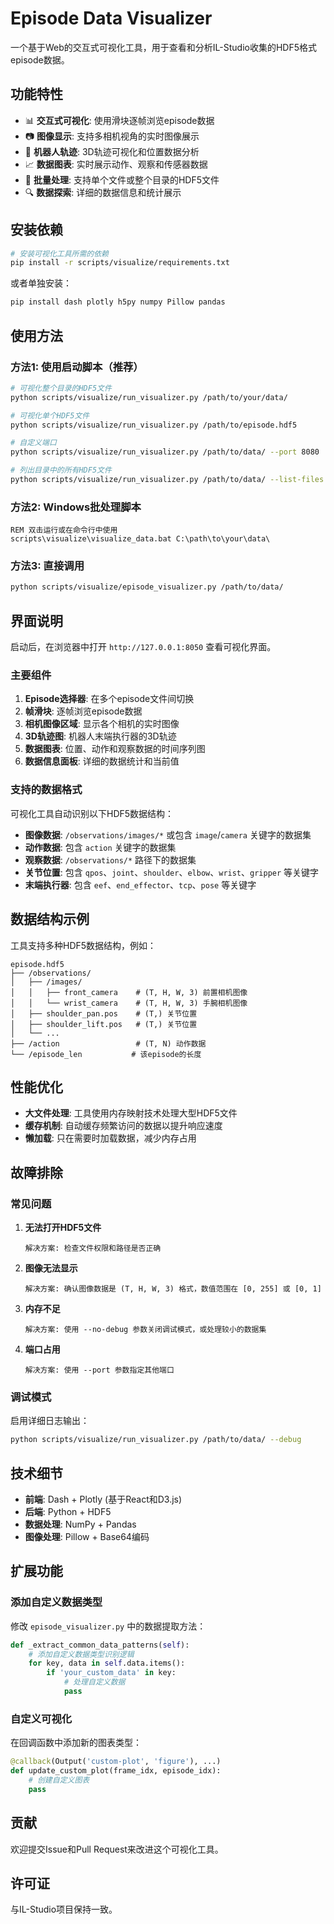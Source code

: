 # Episode Data Visualizer

一个基于Web的交互式可视化工具，用于查看和分析IL-Studio收集的HDF5格式episode数据。

## 功能特性

- 📊 **交互式可视化**: 使用滑块逐帧浏览episode数据
- 📷 **图像显示**: 支持多相机视角的实时图像展示
- 🤖 **机器人轨迹**: 3D轨迹可视化和位置数据分析
- 📈 **数据图表**: 实时展示动作、观察和传感器数据
- 📁 **批量处理**: 支持单个文件或整个目录的HDF5文件
- 🔍 **数据探索**: 详细的数据信息和统计展示

## 安装依赖

```bash
# 安装可视化工具所需的依赖
pip install -r scripts/visualize/requirements.txt
```

或者单独安装：

```bash
pip install dash plotly h5py numpy Pillow pandas
```

## 使用方法

### 方法1: 使用启动脚本（推荐）

```bash
# 可视化整个目录的HDF5文件
python scripts/visualize/run_visualizer.py /path/to/your/data/

# 可视化单个HDF5文件
python scripts/visualize/run_visualizer.py /path/to/episode.hdf5

# 自定义端口
python scripts/visualize/run_visualizer.py /path/to/data/ --port 8080

# 列出目录中的所有HDF5文件
python scripts/visualize/run_visualizer.py /path/to/data/ --list-files
```

### 方法2: Windows批处理脚本

```batch
REM 双击运行或在命令行中使用
scripts\visualize\visualize_data.bat C:\path\to\your\data\
```

### 方法3: 直接调用

```bash
python scripts/visualize/episode_visualizer.py /path/to/data/
```

## 界面说明

启动后，在浏览器中打开 `http://127.0.0.1:8050` 查看可视化界面。

### 主要组件

1. **Episode选择器**: 在多个episode文件间切换
2. **帧滑块**: 逐帧浏览episode数据
3. **相机图像区域**: 显示各个相机的实时图像
4. **3D轨迹图**: 机器人末端执行器的3D轨迹
5. **数据图表**: 位置、动作和观察数据的时间序列图
6. **数据信息面板**: 详细的数据统计和当前值

### 支持的数据格式

可视化工具自动识别以下HDF5数据结构：

- **图像数据**: `/observations/images/*` 或包含 `image`/`camera` 关键字的数据集
- **动作数据**: 包含 `action` 关键字的数据集
- **观察数据**: `/observations/*` 路径下的数据集
- **关节位置**: 包含 `qpos`、`joint`、`shoulder`、`elbow`、`wrist`、`gripper` 等关键字
- **末端执行器**: 包含 `eef`、`end_effector`、`tcp`、`pose` 等关键字

## 数据结构示例

工具支持多种HDF5数据结构，例如：

```
episode.hdf5
├── /observations/
│   ├── /images/
│   │   ├── front_camera    # (T, H, W, 3) 前置相机图像
│   │   └── wrist_camera    # (T, H, W, 3) 手腕相机图像
│   ├── shoulder_pan.pos    # (T,) 关节位置
│   ├── shoulder_lift.pos   # (T,) 关节位置
│   └── ...
├── /action                 # (T, N) 动作数据
└── /episode_len           # 该episode的长度
```

## 性能优化

- **大文件处理**: 工具使用内存映射技术处理大型HDF5文件
- **缓存机制**: 自动缓存频繁访问的数据以提升响应速度
- **懒加载**: 只在需要时加载数据，减少内存占用

## 故障排除

### 常见问题

1. **无法打开HDF5文件**
   ```
   解决方案: 检查文件权限和路径是否正确
   ```

2. **图像无法显示**
   ```
   解决方案: 确认图像数据是 (T, H, W, 3) 格式，数值范围在 [0, 255] 或 [0, 1]
   ```

3. **内存不足**
   ```
   解决方案: 使用 --no-debug 参数关闭调试模式，或处理较小的数据集
   ```

4. **端口占用**
   ```
   解决方案: 使用 --port 参数指定其他端口
   ```

### 调试模式

启用详细日志输出：

```bash
python scripts/visualize/run_visualizer.py /path/to/data/ --debug
```

## 技术细节

- **前端**: Dash + Plotly (基于React和D3.js)
- **后端**: Python + HDF5
- **数据处理**: NumPy + Pandas
- **图像处理**: Pillow + Base64编码

## 扩展功能

### 添加自定义数据类型

修改 `episode_visualizer.py` 中的数据提取方法：

```python
def _extract_common_data_patterns(self):
    # 添加自定义数据类型识别逻辑
    for key, data in self.data.items():
        if 'your_custom_data' in key:
            # 处理自定义数据
            pass
```

### 自定义可视化

在回调函数中添加新的图表类型：

```python
@callback(Output('custom-plot', 'figure'), ...)
def update_custom_plot(frame_idx, episode_idx):
    # 创建自定义图表
    pass
```

## 贡献

欢迎提交Issue和Pull Request来改进这个可视化工具。

## 许可证

与IL-Studio项目保持一致。

